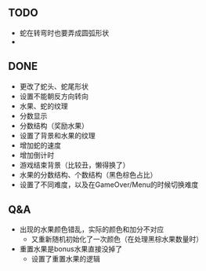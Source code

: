 ## TODO
* 蛇在转弯时也要弄成圆弧形状
* 


## DONE
* 更改了蛇头、蛇尾形状
* 设置不能朝反方向转向
* 水果、蛇的纹理
* 分数显示
* 分数结构（奖励水果）
* 设置了背景和水果的纹理
* 增加蛇的速度
* 增加倒计时
* 游戏结束背景（比较丑，懒得换了）
* 水果的分数结构、个数结构（黑色棕色占比）
* 设置了不同难度，以及在GameOver/Menu的时候切换难度

## Q&A
* 出现的水果颜色错乱，实际的颜色和加分不对应
  * 又重新随机初始化了一次颜色（在处理黑棕水果数量时）
* 重置水果是bonus水果直接没掉了
  * 设置了重置水果的逻辑